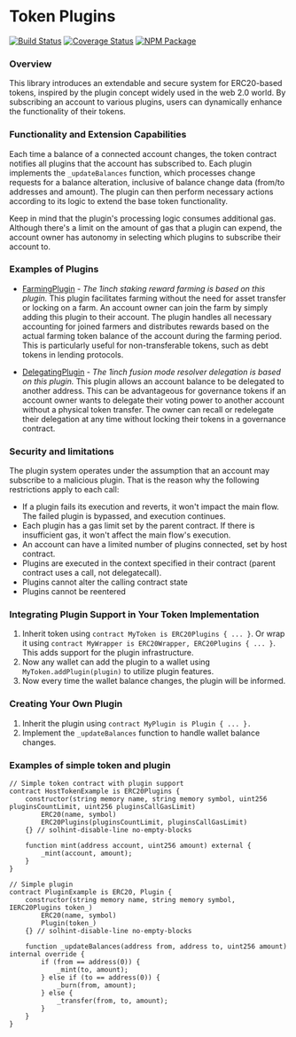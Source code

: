 # Token Plugins

[![Build Status](https://github.com/1inch/token-plugins/workflows/CI/badge.svg)](https://github.com/1inch/token-plugins/actions)
[![Coverage Status](https://codecov.io/gh/1inch/token-plugins/branch/master/graph/badge.svg?token=Z3D5O3XUYV)](https://codecov.io/gh/1inch/token-plugins)
[![NPM Package](https://img.shields.io/npm/v/@1inch/token-plugins.svg)](https://www.npmjs.org/package/@1inch/token-plugins)

### Overview

This library introduces an extendable and secure system for ERC20-based tokens, inspired by the plugin concept widely used in the web 2.0 world. By subscribing an account to various plugins, users can dynamically enhance the functionality of their tokens.

### Functionality and Extension Capabilities
Each time a balance of a connected account changes, the token contract notifies all plugins that the account has subscribed to. Each plugin implements the `_updateBalances` function, which processes change requests for a balance alteration, inclusive of balance change data (from/to addresses and amount). The plugin can then perform necessary actions according to its logic to extend the base token functionality.

Keep in mind that the plugin's processing logic consumes additional gas. Although there's a limit on the amount of gas that a plugin can expend, the account owner has autonomy in selecting which plugins to subscribe their account to.

### Examples of Plugins
* [FarmingPlugin](https://github.com/1inch/farming) - *The 1inch staking reward farming is based on this plugin.*
This plugin facilitates farming without the need for asset transfer or locking on a farm. An account owner can join the farm by simply adding this plugin to their account. The plugin handles all necessary accounting for joined farmers and distributes rewards based on the actual farming token balance of the account during the farming period. This is particularly useful for non-transferable tokens, such as debt tokens in lending protocols.

* [DelegatingPlugin](https://github.com/1inch/delegating) - *The 1inch fusion mode resolver delegation is based on this plugin.*
 This plugin allows an account balance to be delegated to another address. This can be advantageous for governance tokens if an account owner wants to delegate their voting power to another account without a physical token transfer. The owner can recall or redelegate their delegation at any time without locking their tokens in a governance contract.

### Security and limitations
The plugin system operates under the assumption that an account may subscribe to a malicious plugin. That is the reason why the following restrictions apply to each call:

* If a plugin fails its execution and reverts, it won't impact the main flow. The failed plugin is bypassed, and execution continues.
* Each plugin has a gas limit set by the parent contract. If there is insufficient gas, it won't affect the main flow's execution.
* An account can have a limited number of plugins connected, set by host contract.
* Plugins are executed in the context specified in their contract (parent contract uses a call, not delegatecall).
* Plugins cannot alter the calling contract state
* Plugins cannot be reentered

### Integrating Plugin Support in Your Token Implementation

1. Inherit token using `contract MyToken is ERC20Plugins { ... }`.
Or wrap it using `contract MyWrapper is ERC20Wrapper, ERC20Plugins { ... }`.
This adds support for the plugin infrastructure.
2. Now any wallet can add the plugin to a wallet using `MyToken.addPlugin(plugin)` to utilize plugin features.
3. Now every time the wallet balance changes, the plugin will be informed.

### Creating Your Own Plugin
1. Inherit the plugin using `contract MyPlugin is Plugin { ... }.`
2. Implement the `_updateBalances` function to handle wallet balance changes.

### Examples of simple token and plugin
```Solidity
// Simple token contract with plugin support
contract HostTokenExample is ERC20Plugins {
    constructor(string memory name, string memory symbol, uint256 pluginsCountLimit, uint256 pluginsCallGasLimit)
        ERC20(name, symbol)
        ERC20Plugins(pluginsCountLimit, pluginsCallGasLimit)
    {} // solhint-disable-line no-empty-blocks

    function mint(address account, uint256 amount) external {
        _mint(account, amount);
    }
}

// Simple plugin
contract PluginExample is ERC20, Plugin {
    constructor(string memory name, string memory symbol, IERC20Plugins token_)
        ERC20(name, symbol)
        Plugin(token_)
    {} // solhint-disable-line no-empty-blocks

    function _updateBalances(address from, address to, uint256 amount) internal override {
        if (from == address(0)) {
            _mint(to, amount);
        } else if (to == address(0)) {
            _burn(from, amount);
        } else {
            _transfer(from, to, amount);
        }
    }
}
```